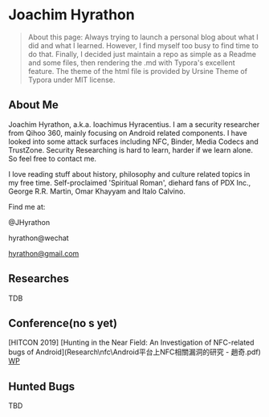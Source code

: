# Joachim Hyrathon



> About this page: Always trying to launch a personal blog about what I did and what I learned. However, I find myself too busy to find time to do that. Finally, I decided just maintain a repo as simple as a Readme and some files, then rendering the .md with Typora's excellent feature. The theme of the html file is provided by Ursine Theme of Typora under MIT license.



## About Me

Joachim Hyrathon, a.k.a. Ioachimus Hyracentius. I am a security researcher from Qihoo 360, mainly focusing on Android related components. I have looked into some attack surfaces including NFC, Binder, Media Codecs and TrustZone. Security Researching is hard to learn, harder if we learn alone. So feel free to contact me.



I love reading stuff about history, philosophy and culture related topics in my free time. Self-proclaimed 'Spiritual Roman', diehard fans of PDX Inc., George R.R. Martin, Omar Khayyam and Italo Calvino.



Find me at:

@JHyrathon

hyrathon@wechat

hyrathon@gmail.com



## Researches

TDB

## Conference(no s yet)

[HITCON 2019]  [Hunting in the Near Field: An Investigation of NFC-related bugs of Android](Research\nfc\Android平台上NFC相關漏洞的研究 - 趙奇.pdf)     [WP](Research\nfc\Whitepaper.pdf) 

## Hunted Bugs

TBD